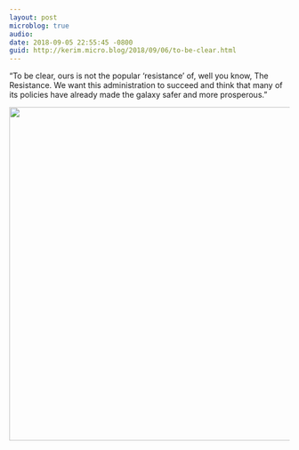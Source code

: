 ```yaml
---
layout: post
microblog: true
audio: 
date: 2018-09-05 22:55:45 -0800
guid: http://kerim.micro.blog/2018/09/06/to-be-clear.html
---
```

“To be clear, ours is not the popular ‘resistance’ of, well you know, The Resistance. We want this administration to succeed and think that many of its policies have already made the galaxy safer and more prosperous.”

<img src="http://micro.oxus.net/uploads/2018/0aa52cf2dc.jpg" width="600" height="600" />
